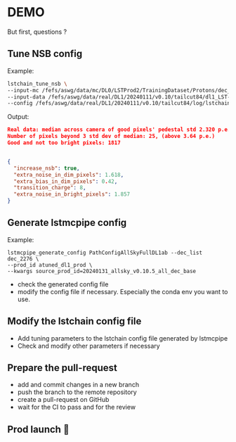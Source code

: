 # DEMO

But first, questions ? 

<!-- vertical slide -->

## Tune NSB config

Example:

```bash
lstchain_tune_nsb \
--input-mc /fefs/aswg/data/mc/DL0/LSTProd2/TrainingDataset/Protons/dec_2276/sim_telarray/node_theta_23.161_az_99.261_/output_v1.4/simtel_corsika_theta_23.161_az_99.261_run1.simtel.gz \
--input-data /fefs/aswg/data/real/DL1/20240111/v0.10/tailcut84/dl1_LST-1.Run16335.0148.h5 \
--config /fefs/aswg/data/real/DL1/20240111/v0.10/tailcut84/log/lstchain_standard_v0.10_no_heuristic_ff.json
```

Output:

```json
Real data: median across camera of good pixels' pedestal std 2.320 p.e.
Number of pixels beyond 3 std dev of median: 25, (above 3.64 p.e.)
Good and not too bright pixels: 1817


{
  "increase_nsb": true,
  "extra_noise_in_dim_pixels": 1.618,
  "extra_bias_in_dim_pixels": 0.42,
  "transition_charge": 8,
  "extra_noise_in_bright_pixels": 1.857
}
```

<!-- vertical slide -->

## Generate lstmcpipe config

Example:

```
lstmcpipe_generate_config PathConfigAllSkyFullDL1ab --dec_list dec_2276 \
--prod_id atuned_dl1_prod \
--kwargs source_prod_id=20240131_allsky_v0.10.5_all_dec_base
```

- check the generated config file
- modify the config file if necessary. Especially the conda env you want to use.

<!-- vertical slide -->


## Modify the lstchain config file

- Add tuning parameters to the lstchain config file generated by lstmcpipe
- Check and modify other parameters if necessary


<!-- vertical slide -->

## Prepare the pull-request

- add and commit changes in a new branch
- push the branch to the remote repository
- create a pull-request on GitHub
- wait for the CI to pass and for the review

<!-- vertical slide -->

## Prod launch 🚀